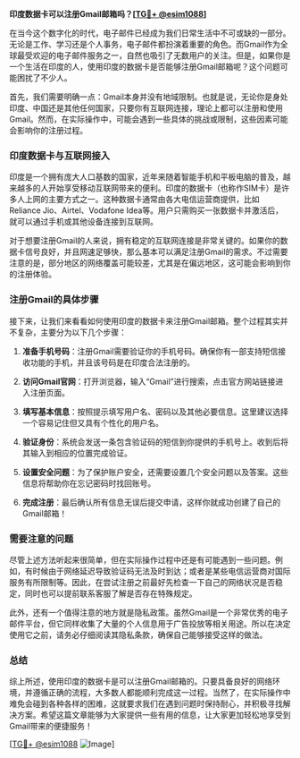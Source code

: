 **印度数据卡可以注册Gmail邮箱吗？[[TG💪+ @esim1088](https://t.me/s/esim1088)]**

在当今这个数字化的时代，电子邮件已经成为我们日常生活中不可或缺的一部分。无论是工作、学习还是个人事务，电子邮件都扮演着重要的角色。而Gmail作为全球最受欢迎的电子邮件服务之一，自然也吸引了无数用户的关注。但是，如果你是一个生活在印度的人，使用印度的数据卡是否能够注册Gmail邮箱呢？这个问题可能困扰了不少人。

首先，我们需要明确一点：Gmail本身并没有地域限制。也就是说，无论你是身处印度、中国还是其他任何国家，只要你有互联网连接，理论上都可以注册和使用Gmail。然而，在实际操作中，可能会遇到一些具体的挑战或限制，这些因素可能会影响你的注册过程。

### 印度数据卡与互联网接入

印度是一个拥有庞大人口基数的国家，近年来随着智能手机和平板电脑的普及，越来越多的人开始享受移动互联网带来的便利。印度的数据卡（也称作SIM卡）是许多人上网的主要方式之一。这种数据卡通常由各大电信运营商提供，比如Reliance Jio、Airtel、Vodafone Idea等。用户只需购买一张数据卡并激活后，就可以通过手机或其他设备连接到互联网。

对于想要注册Gmail的人来说，拥有稳定的互联网连接是非常关键的。如果你的数据卡信号良好，并且网速足够快，那么基本可以满足注册Gmail的需求。不过需要注意的是，部分地区的网络覆盖可能较差，尤其是在偏远地区，这可能会影响到你的注册体验。

### 注册Gmail的具体步骤

接下来，让我们来看看如何使用印度的数据卡来注册Gmail邮箱。整个过程其实并不复杂，主要分为以下几个步骤：

1. **准备手机号码**：注册Gmail需要验证你的手机号码。确保你有一部支持短信接收功能的手机，并且该号码是在印度合法注册的。

2. **访问Gmail官网**：打开浏览器，输入“Gmail”进行搜索，点击官方网站链接进入注册页面。

3. **填写基本信息**：按照提示填写用户名、密码以及其他必要信息。这里建议选择一个容易记住但又具有个性化的用户名。

4. **验证身份**：系统会发送一条包含验证码的短信到你提供的手机号上。收到后将其输入到相应的位置完成验证。

5. **设置安全问题**：为了保护账户安全，还需要设置几个安全问题以及答案。这些信息将帮助你在忘记密码时找回账号。

6. **完成注册**：最后确认所有信息无误后提交申请，这样你就成功创建了自己的Gmail邮箱！

### 需要注意的问题

尽管上述方法听起来很简单，但在实际操作过程中还是有可能遇到一些问题。例如，有时候由于网络延迟导致验证码无法及时到达；或者是某些电信运营商对国际服务有所限制等。因此，在尝试注册之前最好先检查一下自己的网络状况是否稳定，同时也可以提前联系客服了解是否存在特殊规定。

此外，还有一个值得注意的地方就是隐私政策。虽然Gmail是一个非常优秀的电子邮件平台，但它同样收集了大量的个人信息用于广告投放等相关用途。所以在决定使用它之前，请务必仔细阅读其隐私条款，确保自己能够接受这样的做法。

### 总结

综上所述，使用印度的数据卡是可以注册Gmail邮箱的。只要具备良好的网络环境，并遵循正确的流程，大多数人都能顺利完成这一过程。当然了，在实际操作中难免会碰到各种各样的困难，这就要求我们在遇到问题时保持耐心，并积极寻找解决方案。希望这篇文章能够为大家提供一些有用的信息，让大家更加轻松地享受到Gmail带来的便捷服务！

[[TG💪+ @esim1088](https://t.me/s/esim1088) ![Image](https://i.postimg.cc/4NQfJmqS/Snipaste-2025-05-13-00-14-12.png)]